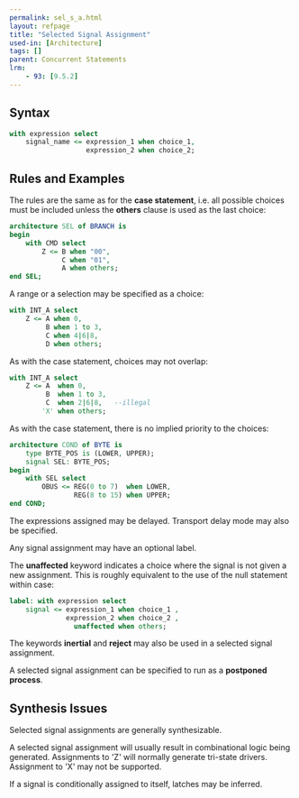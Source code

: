```yaml
---
permalink: sel_s_a.html
layout: refpage
title: "Selected Signal Assignment"
used-in: [Architecture]
tags: []
parent: Concurrent Statements
lrm:
    - 93: [9.5.2]
---
```


## Syntax

<!-- include the vhdl tag to highlight as vhdl -->
```vhdl
with expression select
    signal_name <= expression_1 when choice_1,
                   expression_2 when choice_2;
```

## Rules and Examples

The rules are the same as for the __case statement__, i.e. all possible choices must be included unless the __others__ clause is used as the last choice:
```vhdl
architecture SEL of BRANCH is
begin
    with CMD select
        Z <= B when "00",
             C when "01",
             A when others;
end SEL;
```

A range or a selection may be specified as a choice:
```vhdl
with INT_A select
    Z <= A when 0,
         B when 1 to 3,
         C when 4|6|8,
         D when others;
```

As with the case statement, choices may not overlap:
```vhdl
with INT_A select
    Z <= A  when 0,
         B  when 1 to 3,
         C  when 2|6|8,   --illegal
        'X' when others;
```

As with the case statement, there is no implied priority to the choices:
```vhdl
architecture COND of BYTE is
    type BYTE_POS is (LOWER, UPPER);
    signal SEL: BYTE_POS;
begin
    with SEL select
        OBUS <= REG(0 to 7)  when LOWER,
                REG(8 to 15) when UPPER;
end COND;
```

The expressions assigned may be delayed. Transport delay mode may also be specified.

Any signal assignment may have an optional label.

The __unaffected__ keyword indicates a choice where the signal is not given a new assignment. This is roughly equivalent to the use of the null statement within case:
```vhdl
label: with expression select
    signal <= expression_1 when choice_1 ,
              expression_2 when choice_2 ,
                unaffected when others;
```

The keywords __inertial__ and __reject__ may also be used in a selected signal assignment.

A selected signal assignment can be specified to run as a __postponed process__.

## Synthesis Issues

Selected signal assignments are generally synthesizable.

A selected signal assignment will usually result in combinational logic being generated. Assignments to 'Z' will normally generate tri-state drivers. Assignment to 'X' may not be supported.

If a signal is conditionally assigned to itself, latches may be inferred.

